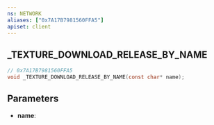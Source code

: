 ```yaml
---
ns: NETWORK
aliases: ["0x7A17B7981560FFA5"]
apiset: client
---
```

## _TEXTURE_DOWNLOAD_RELEASE_BY_NAME

```c
// 0x7A17B7981560FFA5
void _TEXTURE_DOWNLOAD_RELEASE_BY_NAME(const char* name);
```


## Parameters
* **name**:



